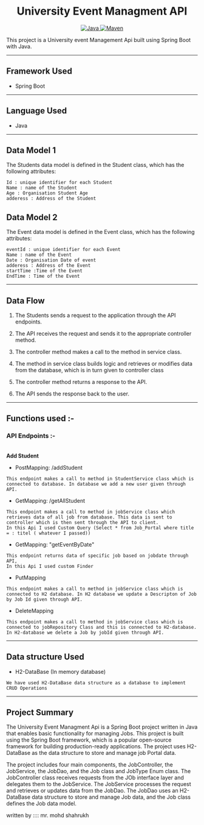 <center>
<h1> University Event Managment API </h1>
</center>
<center>
<a href="Java url">
    <img alt="Java" src="https://img.shields.io/badge/Java->=8-darkblue.svg" />
</a>
<a href="Maven url" >
    <img alt="Maven" src="https://img.shields.io/badge/maven-3.0.5-brightgreen.svg" />
</a>
</center>

This project is a University event Management Api built using Spring Boot with Java.

---

## Framework Used
* Spring Boot

---

## Language Used
* Java

---

## Data Model 1

The Students data model is defined in the Student class, which has the following attributes:
```
Id : unique identifier for each Student
Name : name of the Student
Age : Organisation Student Age
adderess : Address of the Student

```

## Data Model 2

The Event data model is defined in the Event class, which has the following attributes:
```
eventId : unique identifier for each Event
Name : name of the Event
Date : Organisation Date of event
adderess : Address of the Event
startTime :Time of the Event
EndTime : Time of the Event

```

---

## Data Flow

1. The Students sends a request to the application through the API endpoints.
2. The API receives the request and sends it to the appropriate controller method.
3. The controller method makes a call to the method in service class.

4. The method in service class builds logic and retrieves or modifies data from the database, which is in turn given to controller class
5. The controller method returns a response to the API.
6. The API sends the response back to the user.

---

## Functions used :-

### API Endpoints :-
</br>
<b> Add Student </b>

* PostMapping: /addStudent
```
This endpoint makes a call to method in StudentService class which is connected to database. In database we add a new user given through API.
```

* GetMapping: /getAllStudent
```
This endpoint makes a call to method in jobService class which retrieves data of all job from database. This data is sent to controller which is then sent through the API to client.
In this Api I used Custom Query (Select * from Job_Portal where title = : titel ( whatever I passed))
```

* GetMapping: "getEventByDate"
```
This endpoint returns data of specific job based on jobdate through API,
In this Api I used custom Finder
```

* PutMapping
```
This endpoint makes a call to method in jobService class which is connected to H2 database. In H2 database we update a Descripton of Job by Job Id given through API.
```

* DeleteMapping
```
This endpoint makes a call to method in jobService class which is connected to jobRepository Class and this is connected to H2-database. In H2-database we delete a Job by jobId given through API.
```

---

## Data structure Used
* H2-DataBase (In memory database)
```
We have used H2-DataBase data structure as a database to implement CRUD Operations 
```
---

## Project Summary

The University Event Managment Api is a Spring Boot project written in Java that enables basic functionality for managing Jobs. This project is built using the Spring Boot framework, which is a popular open-source framework for building production-ready applications. The project uses H2-DataBase as the data structure to store and manage job Portal data.

The project includes four main components, the JobController, the JobService, the JobDao, and the Job class and JobType Enum class. The JobController class receives requests from the JOb interface layer and delegates them to the JobService. The JobService processes the request and retrieves or updates data from the JobDao. The JobDao uses an H2-DataBase data structure to store and manage Job data, and the Job class defines the Job data model.

 written by :::: mr. mohd shahrukh
